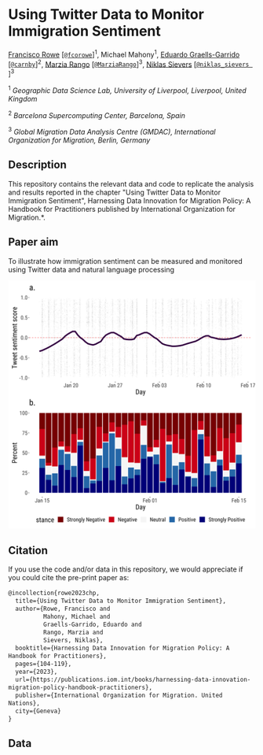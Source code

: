 # Using Twitter Data to Monitor Immigration Sentiment

[Francisco Rowe](http://www.franciscorowe.com) [[`@fcorowe`](http://twitter.com/fcorowe)]<sup>1</sup>, Michael Mahony<sup>1</sup>, [Eduardo Graells-Garrido](http://datagramas.cl) [[`@carnby`](https://twitter.com/carnby)]<sup>2</sup>, [Marzia Rango](https://migrationdataportal.org/de/node/2945) [[`@MarziaRango`](https://twitter.com/MarziaRango)]<sup>3</sup>, [Niklas Sievers](https://migrationdataportal.org/author/niklas-sievers) [[`@niklas_sievers
`](https://twitter.com/niklas_sievers)]<sup>3</sup>

<sup>1</sup> *Geographic Data Science Lab, University of Liverpool, Liverpool, United Kingdom*

<sup>2</sup> *Barcelona Supercomputing Center, Barcelona, Spain*

<sup>3</sup> *Global Migration Data Analysis Centre (GMDAC), International Organization for Migration, Berlin, Germany*

## Description

This repository contains the relevant data and code to replicate the analysis and results reported in the chapter "Using Twitter Data to Monitor Immigration Sentiment", Harnessing Data Innovation for Migration Policy: A Handbook for Practitioners published by International Organization for Migration.*.

## Paper aim

To illustrate how immigration sentiment can be measured and monitored using Twitter data and natural language processing

![UK](/outputs/oss_points_uk.png)

## Citation

If you use the code and/or data in this repository, we would appreciate if you could cite the pre-print paper as:

```
@incollection{rowe2023chp,
  title={Using Twitter Data to Monitor Immigration Sentiment},
  author={Rowe, Francisco and 
          Mahony, Michael and 
          Graells-Garrido, Eduardo and
          Rango, Marzia and
          Sievers, Niklas},
  booktitle={Harnessing Data Innovation for Migration Policy: A Handbook for Practitioners},
  pages={104-119},
  year={2023},
  url={https://publications.iom.int/books/harnessing-data-innovation-migration-policy-handbook-practitioners},
  publisher={International Organization for Migration. United Nations},
  city={Geneva}
}
```

## Data

